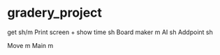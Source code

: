 # gradery_project

get sh/m
Print screen + show time sh
Board maker m
AI sh
Addpoint sh

Move m
Main m
